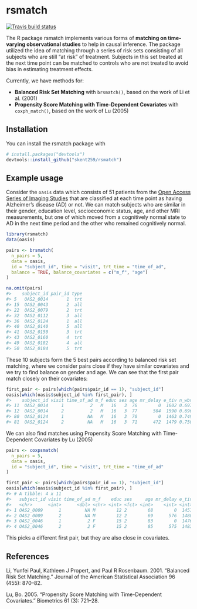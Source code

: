 
<!-- README.md is generated from README.Rmd. Please edit that file -->

# rsmatch

<!-- badges: start -->

[![Travis build
status](https://travis-ci.com/skent259/rsmatch.svg?branch=master)](https://travis-ci.com/skent259/rsmatch)
<!-- badges: end -->

The R package rsmatch implements various forms of **matching on
time-varying observational studies** to help in causal inference. The
package utilized the idea of matching through a series of risk sets
consisting of all subjects who are still “at risk” of treatment.
Subjects in this set treated at the next time point can be matched to
controls who are not treated to avoid bias in estimating treatment
effects.

Currently, we have methods for:

  - **Balanced Risk Set Matching** with `brsmatch()`, based on the work
    of Li et al. (2001)
  - **Propensity Score Matching with Time-Dependent Covariates** with
    `coxph_match()`, based on the work of Lu (2005)

## Installation

You can install the rsmatch package with

``` r
# install.packages("devtools")
devtools::install_github("skent259/rsmatch")
```

## Example usage

Consider the `oasis` data which consists of 51 patients from the [Open
Access Series of Imaging Studies](https://www.oasis-brains.org/) that
are classified at each time point as having Alzheimer’s disease (AD) or
not. We can match subjects who are similar in their gender, education
level, socioeconomic status, age, and other MRI measurements, but one of
which moved from a cognitively normal state to AD in the next time
period and the other who remained cognitively normal.

``` r
library(rsmatch)
data(oasis)

pairs <- brsmatch(
  n_pairs = 5,
  data = oasis,
  id = "subject_id", time = "visit", trt_time = "time_of_ad",
  balance = TRUE, balance_covariates = c("m_f", "age")
)

na.omit(pairs)
#>    subject_id pair_id type
#> 5   OAS2_0014       1  trt
#> 15  OAS2_0043       2  all
#> 22  OAS2_0079       2  trt
#> 32  OAS2_0112       3  all
#> 36  OAS2_0124       1  all
#> 40  OAS2_0140       5  all
#> 41  OAS2_0150       3  trt
#> 43  OAS2_0160       4  trt
#> 49  OAS2_0182       4  all
#> 50  OAS2_0184       5  trt
```

These 10 subjects form the 5 best pairs according to balanced risk set
matching, where we consider pairs close if they have similar covariates
and we try to find balance on gender and age. We can see that the first
pair match closely on their covariates:

``` r
first_pair <- pairs[which(pairs$pair_id == 1), "subject_id"]
oasis[which(oasis$subject_id %in% first_pair), ]
#>    subject_id visit time_of_ad m_f educ ses age mr_delay e_tiv n_wbv   asf
#> 11  OAS2_0014     1          2   M   16   3  76        0  1602 0.697 1.096
#> 12  OAS2_0014     2          2   M   16   3  77      504  1590 0.696 1.104
#> 80  OAS2_0124     1         NA   M   16   3  70        0  1463 0.749 1.200
#> 81  OAS2_0124     2         NA   M   16   3  71      472  1479 0.750 1.187
```

We can also find matches using Propensity Score Matching with
Time-Dependent Covariates by Lu (2005)

``` r
pairs <- coxpsmatch(
  n_pairs = 5,
  data = oasis,
  id = "subject_id", time = "visit", trt_time = "time_of_ad"
)

first_pair <- pairs[which(pairs$pair_id == 1), "subject_id"]
oasis[which(oasis$subject_id %in% first_pair), ]
#> # A tibble: 4 x 11
#>   subject_id visit time_of_ad m_f    educ ses     age mr_delay e_tiv n_wbv   asf
#>   <chr>      <int>      <dbl> <chr> <int> <fct> <int>    <int> <int> <dbl> <dbl>
#> 1 OAS2_0009      1         NA M        12 2        68        0  1457 0.806  1.20
#> 2 OAS2_0009      2         NA M        12 2        69      576  1480 0.791  1.19
#> 3 OAS2_0046      1          2 F        15 2        83        0  1476 0.75   1.19
#> 4 OAS2_0046      2          2 F        15 2        85      575  1483 0.748  1.18
```

This picks a different first pair, but they are also close in
covariates.

## References

Li, Yunfei Paul, Kathleen J Propert, and Paul R Rosenbaum. 2001.
“Balanced Risk Set Matching.” Journal of the American Statistical
Association 96 (455): 870–82.

Lu, Bo. 2005. “Propensity Score Matching with Time-Dependent
Covariates.” Biometrics 61 (3): 721–28.
